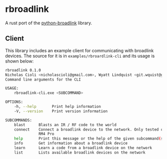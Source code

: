 # rbroadlink

A rust port of the [python-broadlink](https://github.com/mjg59/python-broadlink)
library.

## Client

This library includes an example client for communicating with broadlink devices.
The source for it is in `examples/rbroardlink-cli` and its usage is shown below:

```sh
rbroadlink 0.1.0
Nicholas Cioli <nicholascioli@gmail.com>, Wyatt Lindquist <git.wquist@gmail.com>
Command line arguments for the CLI

USAGE:
    rbroadlink-cli.exe <SUBCOMMAND>

OPTIONS:
    -h, --help       Print help information
    -V, --version    Print version information

SUBCOMMANDS:
    blast      Blasts an IR / RF code to the world
    connect    Connect a broadlink device to the network. Only tested on the RM3 Mini and the
               RM4 Pro
    help       Print this message or the help of the given subcommand(s)
    info       Get information about a broadlink device
    learn      Learn a code from a broadlink device on the network
    list       Lists available broadlink devices on the network
```
